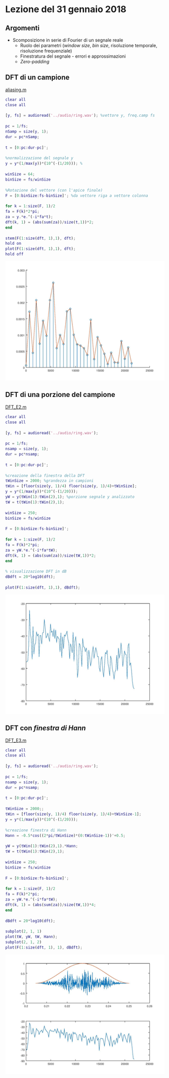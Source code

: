 # Lezione del 31 gennaio 2018

## Argomenti

* Scomposizione in serie di Fourier di un segnale reale
  * Ruolo dei parametri (*window size*, *bin size*, risoluzione temporale, risoluzione frequenziale)
  * Finestratura del segnale - errori e approssimazioni
  * *Zero-padding*

## DFT di un campione

[aliasing.m](./aliasing.m)
```matlab
clear all
close all

[y, fs] = audioread('../audio/ring.wav'); %vettore y, freq.camp fs

pc = 1/fs;
nSamp = size(y, 1);
dur = pc*nSamp;

t = [0:pc:dur-pc]';

%normalizzazione del segnale y 
y = y*(1/max(y))*(10^(-(1/20))); %

winSize = 64;
binSize = fs/winSize

%Rotazione del vettore (con l'apice finale)
F = [0:binSize:fs-binSize]'; %da vettore riga a vettore colonna

for k = 1:size(F, 1)/2
fa = F(k)*2*pi;
za = y.*e.^(-i*fa*t);
dft(k, 1) = (abs(sum(za))/size(t,1))*2;
end
 
stem(F(1:size(dft, 1),1), dft);
hold on
plot(F(1:size(dft, 1),1), dft);
hold off
```
![DFT_E1](./DFT_E1.jpg)

## DFT di una porzione del campione

[DFT_E2.m](./DFT_E2.m)
```matlab
clear all
close all

[y, fs] = audioread('../audio/ring.wav'); 

pc = 1/fs;
nsamp = size(y, 1);
dur = pc*nsamp;

t = [0:pc:dur-pc]';

%creazione della finestra della DFT
tWinSize = 2000; %grandezza in campioni
tWin = [floor(size(y, 1)/4) floor(size(y, 1)/4)+tWinSize];
y = y*(1/max(y))*(10^(-(1/20))); 
yW = y(tWin(1):tWin(2),1); %porzione segnale y analizzato
tW = t(tWin(1):tWin(2),1);

winSize = 250;
binSize = fs/winSize

F = [0:binSize:fs-binSize]'; 

for k = 1:size(F, 1)/2
fa = F(k)*2*pi;
za = yW.*e.^(-i*fa*tW);
dft(k, 1) = (abs(sum(za))/size(tW,1))*2;
end
 
% visualizzazione DFT in dB
dBdft = 20*log10(dft); 

plot(F(1:size(dft, 1),1), dBdft);
```
![DFT_E2](./DFT_E2.jpg)

## DFT con *finestra di Hann*

[DFT_E3.m](./DFT_E3.m)
```matlab
clear all
close all

[y, fs] = audioread('../audio/ring.wav'); 

pc = 1/fs;
nsamp = size(y, 1);
dur = pc*nsamp;

t = [0:pc:dur-pc]';

tWinSize = 2000;;
tWin = [floor(size(y, 1)/4) floor(size(y, 1)/4)+tWinSize-1];
y = y*(1/max(y))*(10^(-(1/20))); 

%creazione finestra di Hann
Hann = -0.5*cos((2*pi/tWinSize)*(0:tWinSize-1))'+0.5;

yW = y(tWin(1):tWin(2),1).*Hann; 
tW = t(tWin(1):tWin(2),1);

winSize = 250;
binSize = fs/winSize

F = [0:binSize:fs-binSize]'; 

for k = 1:size(F, 1)/2
fa = F(k)*2*pi;
za = yW.*e.^(-i*fa*tW);
dft(k, 1) = (abs(sum(za))/size(tW,1))*4;
end
 
dBdft = 20*log10(dft); 

subplot(2, 1, 1)
plot(tW, yW, tW, Hann);
subplot(2, 1, 2)
plot(F(1:size(dft, 1), 1), dBdft);
```
![DFT_E3](./DFT_E3.jpg)

